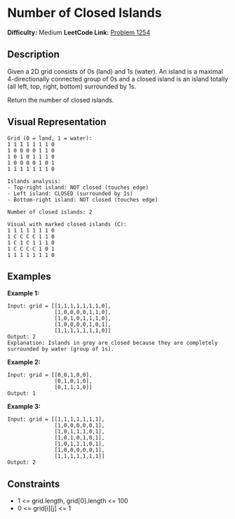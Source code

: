 # Number of Closed Islands

**Difficulty:** Medium
**LeetCode Link:** [Problem 1254](https://leetcode.com/problems/number-of-closed-islands/)

## Description
Given a 2D grid consists of 0s (land) and 1s (water). An island is a maximal 4-directionally connected group of 0s and a closed island is an island totally (all left, top, right, bottom) surrounded by 1s.

Return the number of closed islands.

## Visual Representation

```
Grid (0 = land, 1 = water):
1 1 1 1 1 1 1 0
1 0 0 0 0 1 1 0
1 0 1 0 1 1 1 0
1 0 0 0 0 1 0 1
1 1 1 1 1 1 1 0

Islands analysis:
- Top-right island: NOT closed (touches edge)
- Left island: CLOSED (surrounded by 1s)
- Bottom-right island: NOT closed (touches edge)

Number of closed islands: 2

Visual with marked closed islands (C):
1 1 1 1 1 1 1 0
1 C C C C 1 1 0
1 C 1 C 1 1 1 0
1 C C C C 1 0 1
1 1 1 1 1 1 1 0
```

## Examples

**Example 1:**
```
Input: grid = [[1,1,1,1,1,1,1,0],
               [1,0,0,0,0,1,1,0],
               [1,0,1,0,1,1,1,0],
               [1,0,0,0,0,1,0,1],
               [1,1,1,1,1,1,1,0]]
Output: 2
Explanation: Islands in grey are closed because they are completely surrounded by water (group of 1s).
```

**Example 2:**
```
Input: grid = [[0,0,1,0,0],
               [0,1,0,1,0],
               [0,1,1,1,0]]
Output: 1
```

**Example 3:**
```
Input: grid = [[1,1,1,1,1,1,1],
               [1,0,0,0,0,0,1],
               [1,0,1,1,1,0,1],
               [1,0,1,0,1,0,1],
               [1,0,1,1,1,0,1],
               [1,0,0,0,0,0,1],
               [1,1,1,1,1,1,1]]
Output: 2
```

## Constraints
- 1 <= grid.length, grid[0].length <= 100
- 0 <= grid[i][j] <= 1
